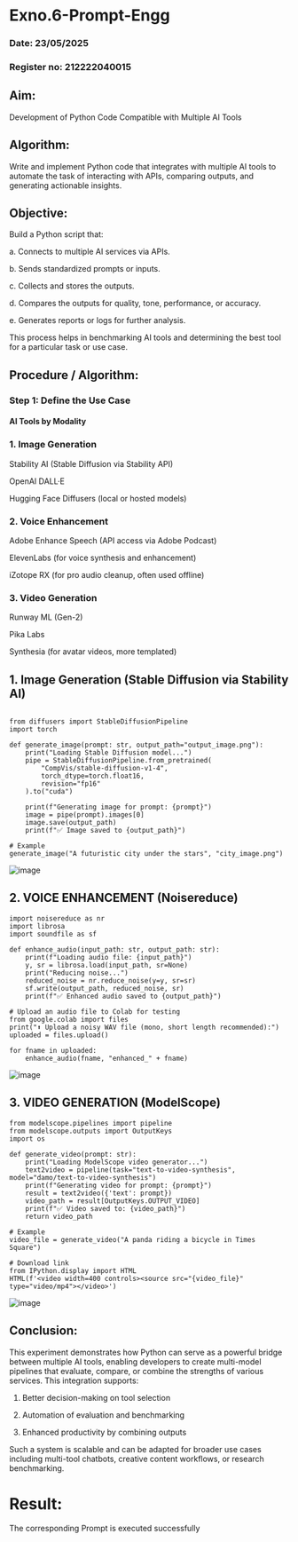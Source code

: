 # Exno.6-Prompt-Engg
### Date: 23/05/2025
### Register no: 212222040015
## Aim: 
Development of Python Code Compatible with Multiple AI Tools

## Algorithm: 
Write and implement Python code that integrates with multiple AI tools to automate the task of interacting with APIs, comparing outputs, and generating actionable insights.

## Objective:
Build a Python script that:

a. Connects to multiple AI services via APIs.

b. Sends standardized prompts or inputs.

c. Collects and stores the outputs.

d. Compares the outputs for quality, tone, performance, or accuracy.

e. Generates reports or logs for further analysis.

This process helps in benchmarking AI tools and determining the best tool for a particular task or use case.

## Procedure / Algorithm:
### Step 1: Define the Use Case
#### AI Tools by Modality
### 1. Image Generation
Stability AI (Stable Diffusion via Stability API)

OpenAI DALL·E

Hugging Face Diffusers (local or hosted models)

### 2. Voice Enhancement
Adobe Enhance Speech (API access via Adobe Podcast)

ElevenLabs (for voice synthesis and enhancement)

iZotope RX (for pro audio cleanup, often used offline)

### 3. Video Generation
Runway ML (Gen-2)

Pika Labs

Synthesia (for avatar videos, more templated)

## 1. Image Generation (Stable Diffusion via Stability AI)
```

from diffusers import StableDiffusionPipeline
import torch

def generate_image(prompt: str, output_path="output_image.png"):
    print("Loading Stable Diffusion model...")
    pipe = StableDiffusionPipeline.from_pretrained(
        "CompVis/stable-diffusion-v1-4",
        torch_dtype=torch.float16,
        revision="fp16"
    ).to("cuda")

    print(f"Generating image for prompt: {prompt}")
    image = pipe(prompt).images[0]
    image.save(output_path)
    print(f"✅ Image saved to {output_path}")

# Example
generate_image("A futuristic city under the stars", "city_image.png")
```
![image](https://github.com/user-attachments/assets/d8faf2a0-f067-4bce-9e5f-4bfc4aa0891e)

## 2. VOICE ENHANCEMENT (Noisereduce)
```
import noisereduce as nr
import librosa
import soundfile as sf

def enhance_audio(input_path: str, output_path: str):
    print(f"Loading audio file: {input_path}")
    y, sr = librosa.load(input_path, sr=None)
    print("Reducing noise...")
    reduced_noise = nr.reduce_noise(y=y, sr=sr)
    sf.write(output_path, reduced_noise, sr)
    print(f"✅ Enhanced audio saved to {output_path}")

# Upload an audio file to Colab for testing
from google.colab import files
print("⬆️ Upload a noisy WAV file (mono, short length recommended):")
uploaded = files.upload()

for fname in uploaded:
    enhance_audio(fname, "enhanced_" + fname)
```
![image](https://github.com/user-attachments/assets/2be934da-4bfe-4edf-9fbe-ebea2db5d8ce)

## 3. VIDEO GENERATION (ModelScope)
```
from modelscope.pipelines import pipeline
from modelscope.outputs import OutputKeys
import os

def generate_video(prompt: str):
    print("Loading ModelScope video generator...")
    text2video = pipeline(task="text-to-video-synthesis", model="damo/text-to-video-synthesis")
    print(f"Generating video for prompt: {prompt}")
    result = text2video({'text': prompt})
    video_path = result[OutputKeys.OUTPUT_VIDEO]
    print(f"✅ Video saved to: {video_path}")
    return video_path

# Example
video_file = generate_video("A panda riding a bicycle in Times Square")

# Download link
from IPython.display import HTML
HTML(f'<video width=400 controls><source src="{video_file}" type="video/mp4"></video>')
```
![image](https://github.com/user-attachments/assets/d4bd9227-f0be-41df-81ab-3af84b960977)


## Conclusion:
This experiment demonstrates how Python can serve as a powerful bridge between multiple AI tools, enabling developers to create multi-model pipelines that evaluate, compare, or combine the strengths of various services. This integration supports:

1. Better decision-making on tool selection

2. Automation of evaluation and benchmarking

3. Enhanced productivity by combining outputs

Such a system is scalable and can be adapted for broader use cases including multi-tool chatbots, creative content workflows, or research benchmarking.

# Result: 
The corresponding Prompt is executed successfully
